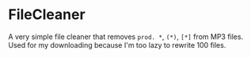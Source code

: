 # FileCleaner
A very simple file cleaner that removes `prod. *`, `(*)`, `[*]` from MP3 files. Used for my downloading because I'm too lazy to rewrite 100 files.
